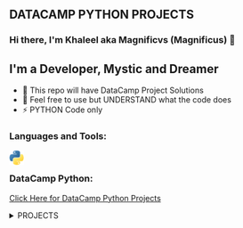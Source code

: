 ## DATACAMP PYTHON PROJECTS

### Hi there, I'm Khaleel aka Magnificvs (Magnificus) 👋

## I'm a Developer, Mystic and Dreamer

- 🔭 This repo will have DataCamp Project Solutions
- 🥅 Feel free to use but UNDERSTAND what the code does
- ⚡ PYTHON Code only

### Languages and Tools:

<img align="left" alt="Python" width="26px" src="res/python.png" /><br />


### DataCamp Python:

[Click Here for DataCamp Python Projects](https://learn.datacamp.com/projects/) <br />

<details>
  <summary>PROJECTS</summary>
  
<!--START_SECTION:activity-->

1. ❗️ Introduction To Python Projects [HERE](Introduction.md)

<!--END_SECTION:activity-->

</details>
